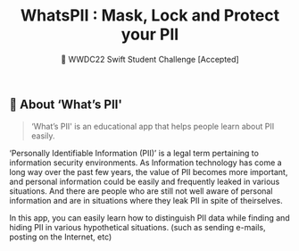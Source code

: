
<div align="center">

# WhatsPII : Mask, Lock and Protect your PII 

 WWDC22 Swift Student Challenge [Accepted]

</div>

<br/>

## 🔐 About ‘What’s PII'
> ‘What’s PII' is an educational app that helps people learn about PII easily.

‘Personally Identifiable Information (PII)’ is a legal term pertaining to information security environments. 
As Information technology has come a long way over the past few years, the value of PII becomes more important, and personal information could be easily and frequently leaked in various situations. And there are people who are still not well aware of personal information and are in situations where they leak PII in spite of theirselves.

In this app, you can easily learn how to distinguish PII data while finding and hiding PII in various hypothetical situations. (such as sending e-mails, posting on the Internet, etc)


<!-- ## ✨ Features




### Learning about what is PII



### Train 



-->

